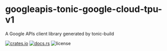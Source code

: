 # googleapis-tonic-google-cloud-tpu-v1

A Google APIs client library generated by tonic-build

[![crates.io](https://img.shields.io/crates/v/googleapis-tonic-google-cloud-tpu-v1)](https://crates.io/crates/googleapis-tonic-google-cloud-tpu-v1)
[![docs.rs](https://img.shields.io/docsrs/googleapis-tonic-google-cloud-tpu-v1)](https://docs.rs/googleapis-tonic-google-cloud-tpu-v1)
![license](https://img.shields.io/crates/l/googleapis-tonic-google-cloud-tpu-v1)

